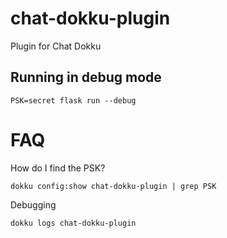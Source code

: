 # chat-dokku-plugin
Plugin for Chat Dokku

## Running in debug mode

    PSK=secret flask run --debug

# FAQ

How do I find the PSK?

    dokku config:show chat-dokku-plugin | grep PSK

Debugging

    dokku logs chat-dokku-plugin